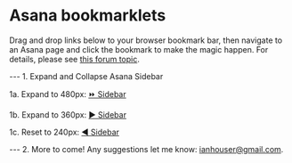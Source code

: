 # Asana bookmarklets

Drag and drop links below to your browser bookmark bar, then navigate to an Asana page and click the bookmark to make the magic happen.
For details, please see [this forum topic](https://forum.asana.com/t/introduction-to-asana-bookmarklets/184620).

--- 1. Expand and Collapse Asana Sidebar

1a. Expand to 480px: <a href="javascript:(function(){ var style = document.createElement(%27style%27), styleContent = document.createTextNode(%27.AsanaMain-sidebar{width: 480px !important;}%27); style.appendChild(styleContent ); var caput = document.getElementsByTagName(%27head%27); caput[0].appendChild(style); })();">⏩ Sidebar</a>

1b. Expand to 360px: <a href="javascript:(function(){ var style = document.createElement(%27style%27), styleContent = document.createTextNode(%27.AsanaMain-sidebar{width: 360px !important;}%27); style.appendChild(styleContent ); var caput = document.getElementsByTagName(%27head%27); caput[0].appendChild(style); })();">▶ Sidebar</a>

1c. Reset to 240px: <a href="javascript:(function(){ var style = document.createElement(%27style%27), styleContent = document.createTextNode(%27.AsanaMain-sidebar{width: 240px !important;}%27); style.appendChild(styleContent ); var caput = document.getElementsByTagName(%27head%27); caput[0].appendChild(style); })();">◀ Sidebar</a>

--- 2. More to come! Any suggestions let me know: <a href="mailto:ianhouser@gmail.com">ianhouser@gmail.com</a>.
